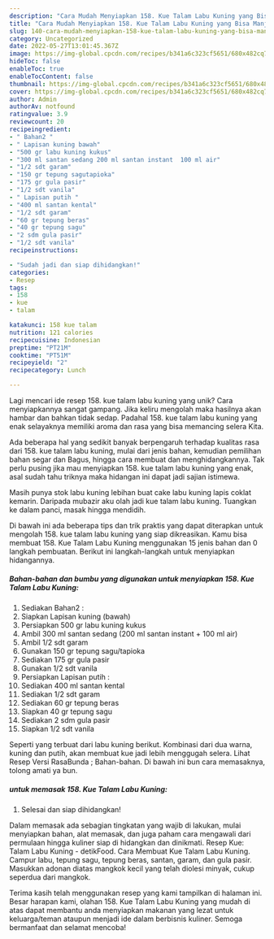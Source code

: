 ```yaml
---
description: "Cara Mudah Menyiapkan 158. Kue Talam Labu Kuning yang Bisa Manjain Lidah"
title: "Cara Mudah Menyiapkan 158. Kue Talam Labu Kuning yang Bisa Manjain Lidah"
slug: 140-cara-mudah-menyiapkan-158-kue-talam-labu-kuning-yang-bisa-manjain-lidah
category: Uncategorized
date: 2022-05-27T13:01:45.367Z
image: https://img-global.cpcdn.com/recipes/b341a6c323cf5651/680x482cq70/158-kue-talam-labu-kuning-foto-resep-utama.jpg
hideToc: false
enableToc: true
enableTocContent: false
thumbnail: https://img-global.cpcdn.com/recipes/b341a6c323cf5651/680x482cq70/158-kue-talam-labu-kuning-foto-resep-utama.jpg
cover: https://img-global.cpcdn.com/recipes/b341a6c323cf5651/680x482cq70/158-kue-talam-labu-kuning-foto-resep-utama.jpg
author: Admin
authorAv: notfound
ratingvalue: 3.9
reviewcount: 20
recipeingredient:
- " Bahan2 "
- " Lapisan kuning bawah"
- "500 gr labu kuning kukus"
- "300 ml santan sedang 200 ml santan instant  100 ml air"
- "1/2 sdt garam"
- "150 gr tepung sagutapioka"
- "175 gr gula pasir"
- "1/2 sdt vanila"
- " Lapisan putih "
- "400 ml santan kental"
- "1/2 sdt garam"
- "60 gr tepung beras"
- "40 gr tepung sagu"
- "2 sdm gula pasir"
- "1/2 sdt vanila"
recipeinstructions:

- "Sudah jadi dan siap dihidangkan!"
categories:
- Resep
tags:
- 158
- kue
- talam

katakunci: 158 kue talam 
nutrition: 121 calories
recipecuisine: Indonesian
preptime: "PT21M"
cooktime: "PT51M"
recipeyield: "2"
recipecategory: Lunch

---
```





Lagi mencari ide resep 158. kue talam labu kuning yang unik? Cara menyiapkannya sangat gampang. Jika keliru mengolah maka hasilnya akan hambar dan bahkan tidak sedap. Padahal 158. kue talam labu kuning yang enak selayaknya memiliki aroma dan rasa yang bisa memancing selera Kita.





Ada beberapa hal yang sedikit banyak berpengaruh terhadap kualitas rasa dari 158. kue talam labu kuning, mulai dari jenis bahan, kemudian pemilihan bahan segar dan Bagus, hingga cara membuat dan menghidangkannya. Tak perlu pusing jika mau menyiapkan 158. kue talam labu kuning yang enak,      asal sudah tahu triknya maka hidangan ini dapat jadi sajian istimewa.














Masih punya stok labu kuning lebihan buat cake labu kuning lapis coklat kemarin. Daripada mubazir aku olah jadi kue talam labu kuning. Tuangkan ke dalam panci, masak hingga mendidih.






Di bawah ini ada beberapa tips dan trik praktis yang dapat diterapkan untuk mengolah 158. kue talam labu kuning yang siap dikreasikan. Kamu bisa membuat 158. Kue Talam Labu Kuning menggunakan 15 jenis bahan dan 0 langkah pembuatan. Berikut ini langkah-langkah untuk menyiapkan hidangannya.

<!--inarticleads1-->

##### Bahan-bahan dan bumbu yang digunakan untuk menyiapkan 158. Kue Talam Labu Kuning:

1. Sediakan  Bahan2 :
1. Siapkan  Lapisan kuning (bawah)
1. Persiapkan 500 gr labu kuning kukus
1. Ambil 300 ml santan sedang (200 ml santan instant + 100 ml air)
1. Ambil 1/2 sdt garam
1. Gunakan 150 gr tepung sagu/tapioka
1. Sediakan 175 gr gula pasir
1. Gunakan 1/2 sdt vanila
1. Persiapkan  Lapisan putih :
1. Sediakan 400 ml santan kental
1. Sediakan 1/2 sdt garam
1. Sediakan 60 gr tepung beras
1. Siapkan 40 gr tepung sagu
1. Sediakan 2 sdm gula pasir
1. Siapkan 1/2 sdt vanila


Seperti yang terbuat dari labu kuning berikut. Kombinasi dari dua warna, kuning dan putih, akan membuat kue jadi lebih menggugah selera. Lihat Resep Versi RasaBunda ; Bahan-bahan. Di bawah ini bun cara memasaknya, tolong amati ya bun. 

<!--inarticleads2-->

#####  untuk memasak 158. Kue Talam Labu Kuning:


1. Selesai dan siap dihidangkan!

Dalam memasak ada sebagian tingkatan yang wajib di lakukan, mulai menyiapkan bahan, alat memasak, dan juga paham cara mengawali dari permulaan hingga kuliner siap di hidangkan dan dinikmati. Resep Kue: Talam Labu Kuning - detikFood. Cara Membuat Kue Talam Labu Kuning. Campur labu, tepung sagu, tepung beras, santan, garam, dan gula pasir. Masukkan adonan diatas mangkok kecil yang telah diolesi minyak, cukup seperdua dari mangkok. 

Terima kasih telah menggunakan resep yang kami tampilkan di halaman ini. Besar harapan kami, olahan 158. Kue Talam Labu Kuning yang mudah di atas dapat membantu anda menyiapkan makanan yang lezat untuk keluarga/teman ataupun menjadi ide dalam berbisnis kuliner. Semoga bermanfaat dan selamat mencoba!

